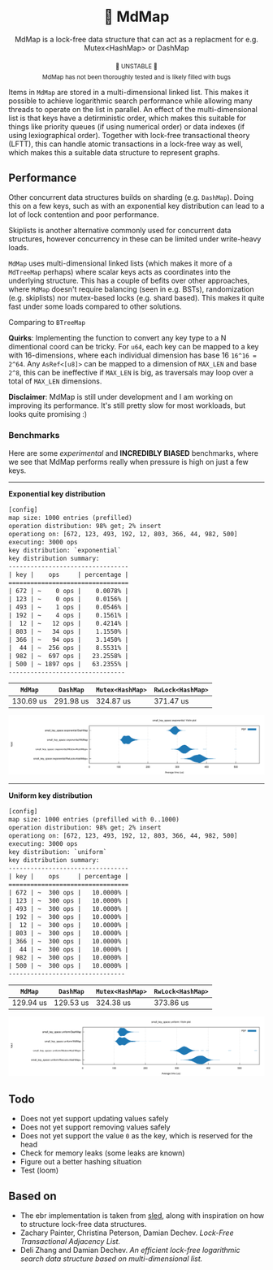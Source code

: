 <div align="center">
  <br></br>

  <h1>🌌 MdMap</h1>
  <p>
    MdMap is a lock-free data structure that can act as a replacment for  e.g. Mutex&lt;HashMap&gt; or DashMap
  </p>

<sub>🚧 UNSTABLE 🚧 <br> MdMap has not been thoroughly tested and is likely filled with bugs</sub>

</div>

Items in `MdMap` are stored in a multi-dimensional linked list.
This makes it possible to achieve logarithmic search performance while allowing many threads to operate on the list in parallel.
An effect of the multi-dimensional list is that keys have a detirministic order, which makes this suitable for things like priority queues (if using numerical order) or data indexes (if using lexiographical order).
Together with lock-free transactional theory (LFTT), this can handle atomic transactions in a lock-free way as well, which makes this a suitable data structure to represent graphs.

## Performance

Other concurrent data structures builds on sharding (e.g. `DashMap`).
Doing this on a few keys, such as with an exponential key distribution can lead to a lot of lock contention and poor performance.

Skiplists is another alternative commonly used for concurrent data structures, however concurrency in these can be limited under write-heavy loads.

`MdMap` uses multi-dimensional linked lists (which makes it more of a `MdTreeMap` perhaps) where scalar keys acts as coordinates into the underlying structure. This has a couple of befits over other approaches, where `MdMap` doesn't require balancing (seen in e.g. BSTs), randomization (e.g. skiplists) nor mutex-based locks (e.g. shard based).
This makes it quite fast under some loads compared to other solutions.

Comparing to `BTreeMap`

**Quirks**: Implementing the function to convert any key type to a N dimentional coord can be tricky.
For `u64`, each key can be mapped to a key with 16-dimensions, where each individual dimension has base 16 `16^16 = 2^64`. Any `AsRef<[u8]>` can be mapped to a dimension of `MAX_LEN` and base `2^8`, this can be ineffective if `MAX_LEN` is big, as traversals
may loop over a total of `MAX_LEN` dimensions.

**Disclaimer**: MdMap is still under development and I am working on improving its performance. It's still pretty
slow for most workloads, but looks quite promising :)

### Benchmarks

Here are some _experimental_ and **INCREDIBLY BIASED** benchmarks, where we see that MdMap performs really when pressure is high on just a few keys.

---

**Exponential key distribution**

```
[config]
map size: 1000 entries (prefilled)
operation distribution: 98% get; 2% insert
operationg on: [672, 123, 493, 192, 12, 803, 366, 44, 982, 500]
executing: 3000 ops
key distribution: `exponential`
key distribution summary:
---------------------------------
| key |    ops     | percentage |
=================================
| 672 | ~    0 ops |    0.0078% |
| 123 | ~    0 ops |    0.0156% |
| 493 | ~    1 ops |    0.0546% |
| 192 | ~    4 ops |    0.1561% |
|  12 | ~   12 ops |    0.4214% |
| 803 | ~   34 ops |    1.1550% |
| 366 | ~   94 ops |    3.1450% |
|  44 | ~  256 ops |    8.5531% |
| 982 | ~  697 ops |   23.2558% |
| 500 | ~ 1897 ops |   63.2355% |
--------------------------------
```

| `MdMap`   | `DashMap` | `Mutex<HashMap>` | `RwLock<HashMap>` |
| --------- | --------- | ---------------- | ----------------- |
| 130.69 us | 291.98 us | 324.87 us        | 371.47 us         |

![get](./violin1.svg)

---

**Uniform key distribution**

```
[config]
map size: 1000 entries (prefilled with 0..1000)
operation distribution: 98% get; 2% insert
operationg on: [672, 123, 493, 192, 12, 803, 366, 44, 982, 500]
executing: 3000 ops
key distribution: `uniform`
key distribution summary:
---------------------------------
| key |    ops     | percentage |
=================================
| 672 | ~  300 ops |   10.0000% |
| 123 | ~  300 ops |   10.0000% |
| 493 | ~  300 ops |   10.0000% |
| 192 | ~  300 ops |   10.0000% |
|  12 | ~  300 ops |   10.0000% |
| 803 | ~  300 ops |   10.0000% |
| 366 | ~  300 ops |   10.0000% |
|  44 | ~  300 ops |   10.0000% |
| 982 | ~  300 ops |   10.0000% |
| 500 | ~  300 ops |   10.0000% |
--------------------------------
```

| `MdMap`   | `DashMap` | `Mutex<HashMap>` | `RwLock<HashMap>` |
| --------- | --------- | ---------------- | ----------------- |
| 129.94 us | 129.53 us | 324.38 us        | 373.86 us         |

![get](./violin2.svg)

## Todo

- Does not yet support updating values safely
- Does not yet support removing values safely
- Does not yet support the value `0` as the key, which is reserved for the head
- Check for memory leaks (some leaks are known)
- Figure out a better hashing situation
- Test (loom)

## Based on

- The ebr implementation is taken from [sled](https://github.com/spacejam/sled/), along with inspiration on how to structure
lock-free data structures.
- Zachary Painter, Christina Peterson, Damian Dechev. _Lock-Free Transactional Adjacency List._
- Deli Zhang and Damian Dechev. _An efficient lock-free logarithmic search data structure based on multi-dimensional list._
